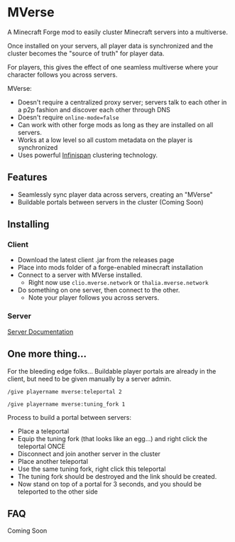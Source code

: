 # MVerse

A Minecraft Forge mod to easily cluster Minecraft servers into a multiverse.

Once installed on your servers, all player data is synchronized and the cluster becomes the "source of truth" for player data.

For players, this gives the effect of one seamless multiverse where your character follows you across servers.

MVerse:

- Doesn't require a centralized proxy server; servers talk to each other in a p2p fashion and discover each other through DNS
- Doesn't require `online-mode=false`
- Can work with other forge mods as long as they are installed on all servers.
- Works at a low level so all custom metadata on the player is synchronized
- Uses powerful [Infinispan](https://infinispan.org/features/) clustering technology.

## Features

* Seamlessly sync player data across servers, creating an "MVerse"
* Buildable portals between servers in the cluster (Coming Soon)

## Installing

### Client

* Download the latest client .jar from the releases page
* Place into mods folder of a forge-enabled minecraft installation
* Connect to a server with MVerse installed.
  * Right now use `clio.mverse.network` or `thalia.mverse.network`
* Do something on one server, then connect to the other.
  * Note your player follows you across servers.

### Server

[Server Documentation](/server/README.md)

## One more thing...

For the bleeding edge folks...
Buildable player portals are already in the client, but need to be given manually by a server admin.

`/give playername mverse:teleportal 2`

`/give playername mverse:tuning_fork 1`

Process to build a portal between servers:
* Place a teleportal
* Equip the tuning fork (that looks like an egg...) and right click the teleportal ONCE
* Disconnect and join another server in the cluster
* Place another teleportal
* Use the same tuning fork, right click this teleportal
* The tuning fork should be destroyed and the link should be created.
* Now stand on top of a portal for 3 seconds, and you should be teleported to the other side

## FAQ

Coming Soon